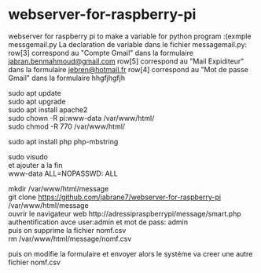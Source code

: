 # webserver-for-raspberry-pi
webserver for raspberry pi to make a variable for python program :(exmple messgemail.py
La declaration de variable dans le fichier messagemail.py:                            
row[3]   correspond au "Compte Gmail" dans la formulaire jabran.benmahmoud@gmail.com
row[5]   correspond au "Mail Expiditeur" dans la formulaire jebren@hotmail.fr
row[4]   correspond au "Mot de passe Gmail" dans la formulaire  hhgfjhgfjh


sudo apt update                                                                       
sudo apt upgrade                                                                       
sudo apt install apache2                                                                
sudo chown -R pi:www-data /var/www/html/                                              
sudo chmod -R 770 /var/www/html/                                                       

sudo apt install php php-mbstring                                                        

sudo visudo                                                                            
et ajouter a la fin                                                                    
www-data ALL=NOPASSWD: ALL                                                            

mkdir /var/www/html/message                                                          
git clone https://github.com/jabrane7/webserver-for-raspberry-pi /var/www/html/message                                   
ouvrir le navigateur web  http://adressipraspberrypi/message/smart.php                
authentification avce  user:admin et mot de pass: admin                                                                                              
puis on supprime la fichier nomf.csv                                                    
          rm /var/www/html/message/nomf.csv                                

puis on modifie la formulaire et envoyer alors  le systéme va creer une autre fichier nomf.csv
